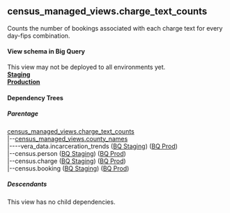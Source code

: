 ## census_managed_views.charge_text_counts

Counts the number of bookings associated with each charge text
for every day-fips combination.


#### View schema in Big Query
This view may not be deployed to all environments yet.<br/>
[**Staging**](https://console.cloud.google.com/bigquery?pli=1&p=recidiviz-staging&page=table&project=recidiviz-staging&d=census_managed_views&t=charge_text_counts)
<br/>
[**Production**](https://console.cloud.google.com/bigquery?pli=1&p=recidiviz-123&page=table&project=recidiviz-123&d=census_managed_views&t=charge_text_counts)
<br/>

#### Dependency Trees

##### Parentage
[census_managed_views.charge_text_counts](../census_managed_views/charge_text_counts.md) <br/>
|--[census_managed_views.county_names](../census_managed_views/county_names.md) <br/>
|----vera_data.incarceration_trends ([BQ Staging](https://console.cloud.google.com/bigquery?pli=1&p=recidiviz-staging&page=table&project=recidiviz-staging&d=vera_data&t=incarceration_trends)) ([BQ Prod](https://console.cloud.google.com/bigquery?pli=1&p=recidiviz-123&page=table&project=recidiviz-123&d=vera_data&t=incarceration_trends)) <br/>
|--census.person ([BQ Staging](https://console.cloud.google.com/bigquery?pli=1&p=recidiviz-staging&page=table&project=recidiviz-staging&d=census&t=person)) ([BQ Prod](https://console.cloud.google.com/bigquery?pli=1&p=recidiviz-123&page=table&project=recidiviz-123&d=census&t=person)) <br/>
|--census.charge ([BQ Staging](https://console.cloud.google.com/bigquery?pli=1&p=recidiviz-staging&page=table&project=recidiviz-staging&d=census&t=charge)) ([BQ Prod](https://console.cloud.google.com/bigquery?pli=1&p=recidiviz-123&page=table&project=recidiviz-123&d=census&t=charge)) <br/>
|--census.booking ([BQ Staging](https://console.cloud.google.com/bigquery?pli=1&p=recidiviz-staging&page=table&project=recidiviz-staging&d=census&t=booking)) ([BQ Prod](https://console.cloud.google.com/bigquery?pli=1&p=recidiviz-123&page=table&project=recidiviz-123&d=census&t=booking)) <br/>


##### Descendants
This view has no child dependencies.
